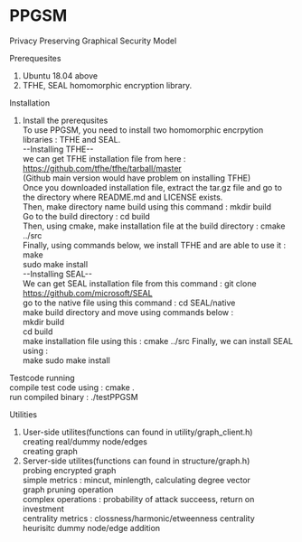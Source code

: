 # PPGSM
Privacy Preserving Graphical Security Model   

Prerequesites   
 1. Ubuntu 18.04 above   
 2. TFHE, SEAL homomorphic encryption library.   

Installation   
 1. Install the prerequsites   
  To use PPGSM, you need to install two homomorphic encrpytion libraries : TFHE and SEAL.   
   --Installing TFHE--   
   we can get TFHE installation file from here : https://github.com/tfhe/tfhe/tarball/master     
   (Github main version would have problem on installing TFHE)   
   Once you downloaded installation file, extract the tar.gz file and go to the directory where README.md and LICENSE exists.   
   Then, make directory name build using this command : mkdir build   
   Go to the build directory : cd build   
   Then, using cmake, make installation file at the build directory : cmake ../src   
   Finally, using commands below, we install TFHE and are able to use it :   
   make   
   sudo make install   
   --Installing SEAL--   
   We can get SEAL installation file from this command : git clone https://github.com/microsoft/SEAL   
   go to the native file using this command : cd SEAL/native   
   make build directory and move using commands below :    
   mkdir build   
   cd build   
   make installation file using this : cmake ../src
   Finally, we can install SEAL using :   
   make
   sudo make install   
   
Testcode running   
   compile test code using : cmake .   
   run compiled binary : ./testPPGSM   
   
Utilities   
   1. User-side utilites(functions can found in utility/graph_client.h)   
    creating real/dummy node/edges   
    creating graph   
   2. Server-side utilites(functions can found in structure/graph.h)   
    probing encrypted graph   
    simple metrics : mincut, minlength, calculating degree vector   
    graph pruning operation   
    complex operations : probability of attack succeess, return on investment  
    centrality metrics : clossness/harmonic/etweenness centrality   
    heurisitc dummy node/edge addition   

